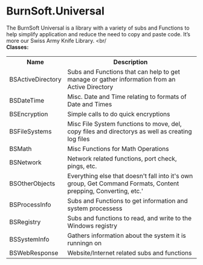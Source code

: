 # BurnSoft.Universal
The BurnSoft Universal is a library with a variety of subs and Functions to help simplify application and reduce the need to copy and paste code.  It’s more our Swiss Army Knife Library.
<br/
<br/>
<b>Classes:</b>

<table>
<tr>
<th>Name</th>
<th>Description</th>
</tr>
<tr>
<td>BSActiveDirectory</td>
<td>Subs and Functions that can help to get manage or gather information from an Active Directory</td>
</tr>
<tr>
<td>BSDateTime</td>
<td>Misc. Date and Time relating to formats of Date and Times</td>
</tr>
<tr>
<td>BSEncryption</td>
<td>Simple calls to do quick encryptions</td>
</tr>
<tr>
<td>BSFileSystems</td>
<td>Misc File System functions to move, del, copy files and directorys as well as creating log files</td>
</tr>
<tr>
<td>BSMath</td>
<td>Misc Functions for Math Operations</td>
</tr>
<tr>
<td>BSNetwork</td>
<td>Network related functions, port check, pings, etc.</td>
</tr>
<tr>
<td>BSOtherObjects</td>
<td>Everything else that doesn't fall into it's own group, Get Command Formats, Content prepping, Converting, etc.'</td>
</tr>
<tr>
<td>BSProcessInfo</td>
<td>Subs and Functions to get information and system processess</td>
</tr>
<tr>
<td>BSRegistry</td>
<td>Subs and functions to read, and write to the Windows registry</td>
</tr>
<tr>
<td>BSSystemInfo</td>
<td>Gathers information about the system it is runningn on</td>
</tr>
<tr>
<td>BSWebResponse</td>
<td>Website/Internet related subs and functions</td>
</tr>
</table>
